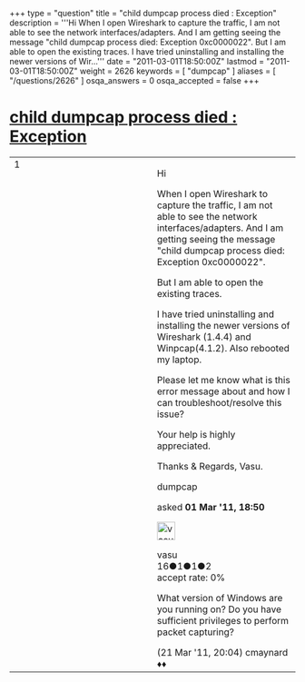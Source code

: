 +++
type = "question"
title = "child dumpcap process died : Exception"
description = '''Hi When I open Wireshark to capture the traffic, I am not able to see the network interfaces/adapters. And I am getting seeing the message &quot;child dumpcap process died: Exception 0xc0000022&quot;. But I am able to open the existing traces. I have tried uninstalling and installing the newer versions of Wir...'''
date = "2011-03-01T18:50:00Z"
lastmod = "2011-03-01T18:50:00Z"
weight = 2626
keywords = [ "dumpcap" ]
aliases = [ "/questions/2626" ]
osqa_answers = 0
osqa_accepted = false
+++

<div class="headNormal">

# [child dumpcap process died : Exception](/questions/2626/child-dumpcap-process-died-exception)

</div>

<div id="main-body">

<div id="askform">

<table id="question-table" style="width:100%;"><colgroup><col style="width: 50%" /><col style="width: 50%" /></colgroup><tbody><tr class="odd"><td style="width: 30px; vertical-align: top"><div class="vote-buttons"><div id="post-2626-score" class="post-score" title="current number of votes">1</div><div id="favorite-count" class="favorite-count"></div></div></td><td><div id="item-right"><div class="question-body"><p>Hi</p><p>When I open Wireshark to capture the traffic, I am not able to see the network interfaces/adapters. And I am getting seeing the message "child dumpcap process died: Exception 0xc0000022".</p><p>But I am able to open the existing traces.</p><p>I have tried uninstalling and installing the newer versions of Wireshark (1.4.4) and Winpcap(4.1.2). Also rebooted my laptop.</p><p>Please let me know what is this error message about and how I can troubleshoot/resolve this issue?</p><p>Your help is highly appreciated.</p><p>Thanks &amp; Regards, Vasu.</p></div><div id="question-tags" class="tags-container tags">dumpcap</div><div id="question-controls" class="post-controls"></div><div class="post-update-info-container"><div class="post-update-info post-update-info-user"><p>asked <strong>01 Mar '11, 18:50</strong></p><img src="https://secure.gravatar.com/avatar/f56706fcb441f1beed029aee8adb1adf?s=32&amp;d=identicon&amp;r=g" class="gravatar" width="32" height="32" alt="vasu&#39;s gravatar image" /><p>vasu<br />
<span class="score" title="16 reputation points">16</span><span title="1 badges"><span class="badge1">●</span><span class="badgecount">1</span></span><span title="1 badges"><span class="silver">●</span><span class="badgecount">1</span></span><span title="2 badges"><span class="bronze">●</span><span class="badgecount">2</span></span><br />
<span class="accept_rate" title="Rate of the user&#39;s accepted answers">accept rate:</span> <span title="vasu has no accepted answers">0%</span></p></div></div><div id="comments-container-2626" class="comments-container"><span id="2997"></span><div id="comment-2997" class="comment"><div id="post-2997-score" class="comment-score"></div><div class="comment-text"><p>What version of Windows are you running on? Do you have sufficient privileges to perform packet capturing?</p></div><div id="comment-2997-info" class="comment-info"><span class="comment-age">(21 Mar '11, 20:04)</span> cmaynard ♦♦</div></div></div><div id="comment-tools-2626" class="comment-tools"></div><div class="clear"></div><div id="comment-2626-form-container" class="comment-form-container"></div><div class="clear"></div></div></td></tr></tbody></table>

</div>

</div>

